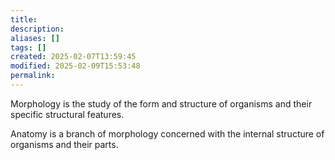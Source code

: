```yaml
---
title: 
description: 
aliases: []
tags: []
created: 2025-02-07T13:59:45
modified: 2025-02-09T15:53:48
permalink:
---
```


Morphology is the study of the form and structure of organisms and their specific structural features. 

Anatomy is a branch of morphology concerned with the internal structure of organisms and their parts.
